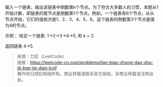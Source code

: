 输入一个链表，输出该链表中倒数第k个节点。为了符合大多数人的习惯，本题从1开始计数，即链表的尾节点是倒数第1个节点。例如，一个链表有6个节点，从头节点开始，它们的值依次是1、2、3、4、5、6。这个链表的倒数第3个节点是值为4的节点。

示例：
给定一个链表: 1->2->3->4->5, 和 k = 2.

返回链表 4->5.

> 来源：力扣（LeetCode）  
> 链接：https://leetcode-cn.com/problems/lian-biao-zhong-dao-shu-di-kge-jie-dian-lcof  
> 著作权归领扣网络所有。商业转载请联系官方授权，非商业转载请注明出处。  